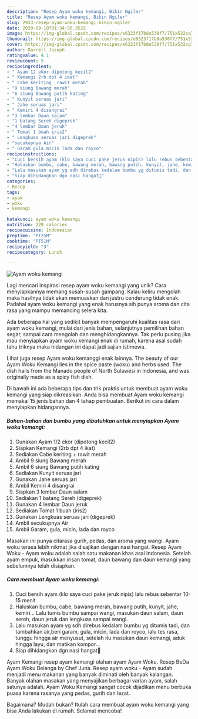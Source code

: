 ```yaml
---
description: "Resep Ayam woku kemangi, Bikin Ngiler"
title: "Resep Ayam woku kemangi, Bikin Ngiler"
slug: 2933-resep-ayam-woku-kemangi-bikin-ngiler
date: 2020-09-10T01:34:50.352Z
image: https://img-global.cpcdn.com/recipes/e6323f17b8a530f7/751x532cq70/ayam-woku-kemangi-foto-resep-utama.jpg
thumbnail: https://img-global.cpcdn.com/recipes/e6323f17b8a530f7/751x532cq70/ayam-woku-kemangi-foto-resep-utama.jpg
cover: https://img-global.cpcdn.com/recipes/e6323f17b8a530f7/751x532cq70/ayam-woku-kemangi-foto-resep-utama.jpg
author: Darrell Joseph
ratingvalue: 4.1
reviewcount: 5
recipeingredient:
- " Ayam 12 ekor dipotong kecil2"
- " Kemangi 2rb dpt 4 ikat"
- " Cabe keriting  rawit merah"
- "9 siung Bawang merah"
- "6 siung Bawang putih kating"
- " Kunyit seruas jari"
- " Jahe seruas jari"
- " Kemiri 4 disangrai"
- "3 lembar Daun salam"
- "1 batang Sereh digeprek"
- "4 lembar Daun jeruk"
- " Tomat 1 buah iris2"
- " Lengkuas seruas jari digeprek"
- "secukupnya Air"
- " Garam gula micin lada dan royco"
recipeinstructions:
- "Cuci bersih ayam (klo saya cuci pake jeruk nipis) lalu rebus sebentar 10-15 menit"
- "Haluskan bumbu, cabe, bawang merah, bawang putih, kunyit, jahe, kemiri... Lalu tumis bumbu sampai wangi, masukan daun salam, daun sereh, daun jeruk dan lengkuas sampai wangi."
- "Lalu masukan ayam yg sdh direbus kedalam bumbu yg ditumis tadi, dan tambahkan air,beri garam, gula, micin, lada dan royco, lalu tes rasa, tunggu hingga air menyusut, setelah itu masukan daun kemangi, aduk hingga layu, dan matikan kompor..."
- "Siap dihidangkan dgn nasi hangat🤗"
categories:
- Resep
tags:
- ayam
- woku
- kemangi

katakunci: ayam woku kemangi 
nutrition: 229 calories
recipecuisine: Indonesian
preptime: "PT25M"
cooktime: "PT51M"
recipeyield: "3"
recipecategory: Lunch

---
```



![Ayam woku kemangi](https://img-global.cpcdn.com/recipes/e6323f17b8a530f7/751x532cq70/ayam-woku-kemangi-foto-resep-utama.jpg)

Lagi mencari inspirasi resep ayam woku kemangi yang unik? Cara menyiapkannya memang susah-susah gampang. Kalau keliru mengolah maka hasilnya tidak akan memuaskan dan justru cenderung tidak enak. Padahal ayam woku kemangi yang enak harusnya sih punya aroma dan cita rasa yang mampu memancing selera kita.

Ada beberapa hal yang sedikit banyak mempengaruhi kualitas rasa dari ayam woku kemangi, mulai dari jenis bahan, selanjutnya pemilihan bahan segar, sampai cara mengolah dan menghidangkannya. Tak perlu pusing jika mau menyiapkan ayam woku kemangi enak di rumah, karena asal sudah tahu triknya maka hidangan ini dapat jadi sajian istimewa.

Lihat juga resep Ayam woku kemanggi enak lainnya. The beauty of our Ayam Woku Kemangi lies in the spice paste (woku) and herbs used. The dish hails from the Manado people of North Sulawesi in Indonesia, and was originally made as a spicy fish dish.


Di bawah ini ada beberapa tips dan trik praktis untuk membuat ayam woku kemangi yang siap dikreasikan. Anda bisa membuat Ayam woku kemangi memakai 15 jenis bahan dan 4 tahap pembuatan. Berikut ini cara dalam menyiapkan hidangannya.

<!--inarticleads1-->

##### Bahan-bahan dan bumbu yang dibutuhkan untuk menyiapkan Ayam woku kemangi:

1. Gunakan  Ayam 1/2 ekor (dipotong kecil2)
1. Siapkan  Kemangi (2rb dpt 4 ikat)
1. Sediakan  Cabe keriting + rawit merah
1. Ambil 9 siung Bawang merah
1. Ambil 6 siung Bawang putih kating
1. Sediakan  Kunyit seruas jari
1. Gunakan  Jahe seruas jari
1. Ambil  Kemiri 4 disangrai
1. Siapkan 3 lembar Daun salam
1. Sediakan 1 batang Sereh (digeprek)
1. Gunakan 4 lembar Daun jeruk
1. Sediakan  Tomat 1 buah (iris2)
1. Gunakan  Lengkuas seruas jari (digeprek)
1. Ambil secukupnya Air
1. Ambil  Garam, gula, micin, lada dan royco


Masakan ini punya citarasa gurih, pedas, dan aroma yang wangi. Ayam woku terasa lebih nikmat jika disajikan dengan nasi hangat. Resep Ayam Woku - Ayam woku adalah salah satu makanan khas asal Indonesia. Setelah ayam empuk, masukkan irisan tomat, daun bawang dan daun kemangi yang sebelumnya telah disiapkan. 

<!--inarticleads2-->

##### Cara membuat Ayam woku kemangi:

1. Cuci bersih ayam (klo saya cuci pake jeruk nipis) lalu rebus sebentar 10-15 menit
1. Haluskan bumbu, cabe, bawang merah, bawang putih, kunyit, jahe, kemiri... Lalu tumis bumbu sampai wangi, masukan daun salam, daun sereh, daun jeruk dan lengkuas sampai wangi.
1. Lalu masukan ayam yg sdh direbus kedalam bumbu yg ditumis tadi, dan tambahkan air,beri garam, gula, micin, lada dan royco, lalu tes rasa, tunggu hingga air menyusut, setelah itu masukan daun kemangi, aduk hingga layu, dan matikan kompor...
1. Siap dihidangkan dgn nasi hangat🤗


Ayam Kemangi resep ayam kemangi olahan ayam Ayam Woku. Resep BeDa Ayam Woku Belanga by Chef Juna. Resep ayam woku - Ayam sudah menjadi menu makanan yang banyak diminati oleh banyak kalangan. Banyak olahan masakan yang menyajikan berbagai varian ayam, salah satunya adalah. Ayam Woku Kemangi sangat cocok dijadikan menu berbuka puasa karena rasanya yang pedas, gurih dan lezat. 

Bagaimana? Mudah bukan? Itulah cara membuat ayam woku kemangi yang bisa Anda lakukan di rumah. Selamat mencoba!
